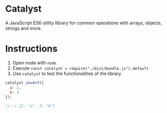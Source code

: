 # Catalyst

A JavaScript ES6 utility library for common operations with
arrays, objects, strings and more.

# Instructions

1) Open node with `node`
2) Execute `const catalyst = require("./dist/bundle.js").default`
3) Use `catalyst` to test the functionalities of the library.

```javascript
catalyst.invert({
  a: 2,
  b: 3
});

//--> {2: "a", 3: "b"}
```
